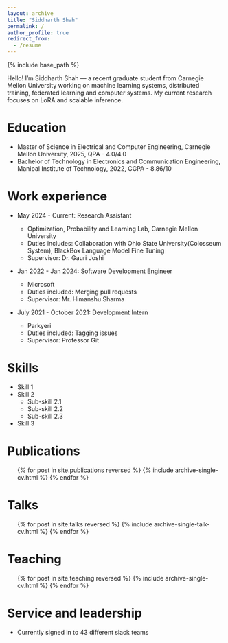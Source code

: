 ```yaml
---
layout: archive
title: "Siddharth Shah"
permalink: /
author_profile: true
redirect_from:
  - /resume
---
```


{% include base_path %}

Hello! I’m Siddharth Shah — a recent graduate student from Carnegie Mellon University working on machine learning systems, distributed training, federated learning and computer systems. My current research focuses on LoRA and scalable inference.

Education
======
* Master of Science in Electrical and Computer Engineering, Carnegie Mellon University, 2025, QPA - 4.0/4.0
* Bachelor of Technology in Electronics and Communication Engineering, Manipal Institute of Technology, 2022, CGPA - 8.86/10

Work experience
======
* May 2024 - Current: Research Assistant
  * Optimization, Probability and Learning Lab, Carnegie Mellon University
  * Duties includes: Collaboration with Ohio State University(Colosseum System), BlackBox Language Model Fine Tuning
  * Supervisor: Dr. Gauri Joshi

* Jan 2022 - Jan 2024: Software Development Engineer
  * Microsoft
  * Duties included: Merging pull requests
  * Supervisor: Mr. Himanshu Sharma

* July 2021 - October 2021: Development Intern
  * Parkyeri
  * Duties included: Tagging issues
  * Supervisor: Professor Git
  
Skills
======
* Skill 1
* Skill 2
  * Sub-skill 2.1
  * Sub-skill 2.2
  * Sub-skill 2.3
* Skill 3

Publications
======
  <ul>{% for post in site.publications reversed %}
    {% include archive-single-cv.html %}
  {% endfor %}</ul>
  
Talks
======
  <ul>{% for post in site.talks reversed %}
    {% include archive-single-talk-cv.html  %}
  {% endfor %}</ul>
  
Teaching
======
  <ul>{% for post in site.teaching reversed %}
    {% include archive-single-cv.html %}
  {% endfor %}</ul>
  
Service and leadership
======
* Currently signed in to 43 different slack teams
